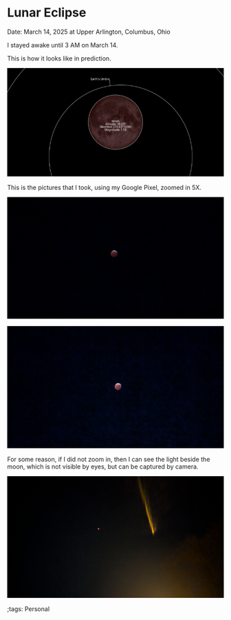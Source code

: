# Lunar Eclipse

Date: March 14, 2025 at Upper Arlington, Columbus, Ohio

I stayed awake until 3 AM on March 14.

This is how it looks like in prediction.

![Simulation](pix/LunarEclipse/Lunar3AM.png)

This is the pictures that I took, using my Google Pixel, zoomed in 5X.

![Lunar1](pix/LunarEclipse/Lunar1.jpg)

![Lunar2](pix/LunarEclipse/Lunar2.jpg)

For some reason, if I did not zoom in, then I can see the light beside the moon, which is not visible by eyes, but can be captured by camera.

![Lunar3](pix/LunarEclipse/Lunar3.jpg)

;tags: Personal
